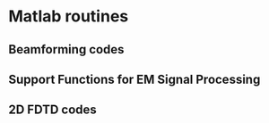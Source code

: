 # Matlab routines



## Beamforming codes


## Support Functions for EM Signal Processing


## 2D FDTD codes
